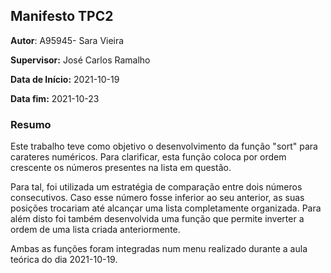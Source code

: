 ## Manifesto TPC2
**Autor**: A95945- Sara Vieira

**Supervisor:** José Carlos Ramalho

**Data de Início:** 2021-10-19  

**Data fim:** 2021-10-23

###  Resumo 
Este trabalho teve como objetivo o desenvolvimento da função "sort" para carateres numéricos. Para clarificar, esta função coloca por ordem crescente os números presentes na lista em questão.

Para tal, foi utilizada um estratégia de comparação entre dois números consecutivos. Caso esse número fosse inferior ao seu anterior, as suas posições trocariam até alcançar uma lista completamente organizada.
Para além disto foi também desenvolvida uma função que permite inverter a ordem de uma lista criada anteriormente.

Ambas as funções foram integradas num menu realizado durante a aula teórica do dia 2021-10-19.



```python

```
